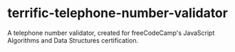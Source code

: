 # terrific-telephone-number-validator
A telephone number validator, created for freeCodeCamp's JavaScript Algorithms and Data Structures certification.

